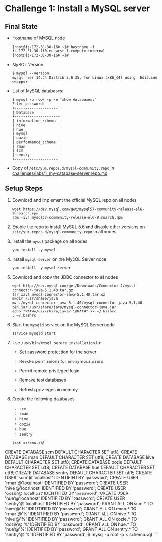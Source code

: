 # Challenge 1: Install a MySQL server

## Final State

- Hostname of MySQL node

    ```code
    [root@ip-172-31-30-160 ~]# hostname -f
    ip-172-31-30-160.eu-west-1.compute.internal
    [root@ip-172-31-30-160 ~]#
    ```

- MySQL Version

    ```code
    $ mysql --version
    mysql  Ver 14.14 Distrib 5.6.35, for Linux (x86_64) using  EditLine wrapper
    ```

- List of MySQL databases:

    ```code
    $ mysql -u root -p -e "show databases;"
    Enter password: 
    +--------------------+
    | Database           |
    +--------------------+
    | information_schema |
    | hive               |
    | hue                |
    | mysql              |
    | oozie              |
    | performance_schema |
    | rman               |
    | scm                |
    | sentry             |
    +--------------------+
    ```

- Copy of `/etc/yum.repos.d/mysql-community.repo` in [challenges/labs/1_my-database-server.repo.md](1_my-database-server.repo.md).

## Setup Steps

1. Download and implement the official MySQL repo on all nodes

    ```code
    wget https://dev.mysql.com/get/mysql57-community-release-el6-9.noarch.rpm
    rpm -ivh mysql57-community-release-el6-9.noarch.rpm
    ```

1. Enable the repo to install MySQL 5.6 and disable other versions on `/etc/yum.repos.d/mysql-community.repo` in all nodes.

1. Install the `mysql` package on all nodes

    ```code
    yum install -y mysql
    ```

1. Install `mysql-server` on the MySQL Server node

    ```code
    yum install -y mysql-server
    ```

1. Download and copy the JDBC connector to all nodes

    ```code
    wget http://dev.mysql.com/get/Downloads/Connector-J/mysql-connector-java-5.1.40.tar.gz
    tar xzvf mysql-connector-java-5.1.40.tar.gz
    mkdir /usr/share/java
    mv ./mysql-connector-java-5.1.40/mysql-connector-java-5.1.40-bin.jar /usr/share/java/mysql-connector-java.jar
    echo "PATH=/usr/share/java/:\$PATH" >> ~/.bashrc
    . ~/.bashrc
    ```

1. Start the `mysqld` service on the MySQL Server node

    ```code
    service mysqld start
    ```

1. Use `/usr/bin/mysql_secure_installation` to:

    - Set password protection for the server

    - Revoke permissions for anonymous users

    - Permit remote privileged login

    - Remove test databases

    - Refresh privileges in memory

1. Create the following databases

    - `scm`
    - `rman`
    - `hive`
    - `oozie`
    - `hue`
    - `sentry`

    ```code
    $cat schema.sql
CREATE DATABASE scm DEFAULT CHARACTER SET utf8;
CREATE DATABASE rman DEFAULT CHARACTER SET utf8;
CREATE DATABASE hive DEFAULT CHARACTER SET utf8;
CREATE DATABASE oozie DEFAULT CHARACTER SET utf8;
CREATE DATABASE hue DEFAULT CHARACTER SET utf8;
CREATE DATABASE sentry DEFAULT CHARACTER SET utf8;
CREATE USER 'scm'@'localhost' IDENTIFIED BY 'password';
CREATE USER 'rman'@'localhost' IDENTIFIED BY 'password';
CREATE USER 'hive'@'localhost' IDENTIFIED BY 'password';
CREATE USER 'oozie'@'localhost' IDENTIFIED BY 'password';
CREATE USER 'hue'@'localhost' IDENTIFIED BY 'password';
CREATE USER 'sentry'@'localhost' IDENTIFIED BY 'password';
GRANT ALL ON scm.* TO 'scm'@'%' IDENTIFIED BY 'password';
GRANT ALL ON rman.* TO 'rman'@'%' IDENTIFIED BY 'password';
GRANT ALL ON hive.* TO 'hive'@'%' IDENTIFIED BY 'password';
GRANT ALL ON oozie.* TO 'oozie'@'%' IDENTIFIED BY 'password';
GRANT ALL ON hue.* TO 'hue'@'%' IDENTIFIED BY 'password';
GRANT ALL ON sentry.* TO 'sentry'@'%' IDENTIFIED BY 'password';
    $ mysql -u root -p < schema.sql
    ```